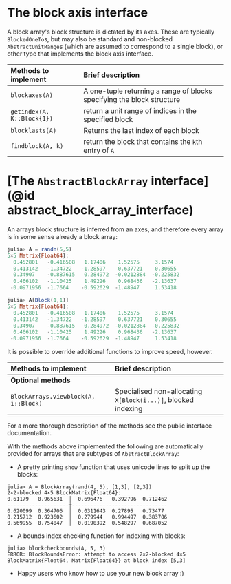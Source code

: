 # The block axis interface

A block array's block structure is dictated by its axes. These
are typically `BlockedOneTo`s, but may also be standard and non-blocked `AbstractUnitRange`s
(which are assumed to correspond to a single block), or other type that implements
the block axis interface.


| Methods to implement    | Brief description |
| :---------------------- | :---------------- |
| `blockaxes(A)`      | A one-tuple returning a range of blocks specifying the block structure |
| `getindex(A, K::Block{1})`      | return a unit range of indices in the specified block |
| `blocklasts(A)`      | Returns the last index of each block |
| `findblock(A, k)`      | return the block that contains the `k`th entry of `A` 


# [The `AbstractBlockArray` interface](@id abstract_block_array_interface)

An arrays block structure is inferred from an axes, and therefore every array
is in some sense already a block array:
```julia
julia> A = randn(5,5)
5×5 Matrix{Float64}:
  0.452801   -0.416508   1.17406    1.52575     3.1574  
  0.413142   -1.34722   -1.28597    0.637721    0.30655 
  0.34907    -0.887615   0.284972  -0.0212884  -0.225832
  0.466102   -1.10425    1.49226    0.968436   -2.13637 
 -0.0971956  -1.7664    -0.592629  -1.48947     1.53418 

julia> A[Block(1,1)]
5×5 Matrix{Float64}:
  0.452801   -0.416508   1.17406    1.52575     3.1574  
  0.413142   -1.34722   -1.28597    0.637721    0.30655 
  0.34907    -0.887615   0.284972  -0.0212884  -0.225832
  0.466102   -1.10425    1.49226    0.968436   -2.13637 
 -0.0971956  -1.7664    -0.592629  -1.48947     1.53418 
```
It is possible to override additional functions to improve speed, however.

| Methods to implement    | Brief description |
| :---------------------- | :---------------- |
| **Optional methods**    |           
| `BlockArrays.viewblock(A, i::Block)`     | Specialised non-allocating `X[Block(i...)]`, blocked indexing  |

For a more thorough description of the methods see the public interface documentation.

With the methods above implemented the following are automatically provided for arrays
that are subtypes of `AbstractBlockArray`:

* A pretty printing `show` function that uses unicode lines to split up the blocks:
```
julia> A = BlockArray(rand(4, 5), [1,3], [2,3])
2×2-blocked 4×5 BlockMatrix{Float64}:
0.61179   0.965631  │  0.696476   0.392796  0.712462
--------------------┼-------------------------------
0.620099  0.364706  │  0.0311643  0.27895   0.73477
0.215712  0.923602  │  0.279944   0.994497  0.383706
0.569955  0.754047  │  0.0190392  0.548297  0.687052
```

* A bounds index checking function for indexing with blocks:

```
julia> blockcheckbounds(A, 5, 3)
ERROR: BlockBoundsError: attempt to access 2×2-blocked 4×5 BlockMatrix{Float64, Matrix{Float64}} at block index [5,3]
```

* Happy users who know how to use your new block array :)
